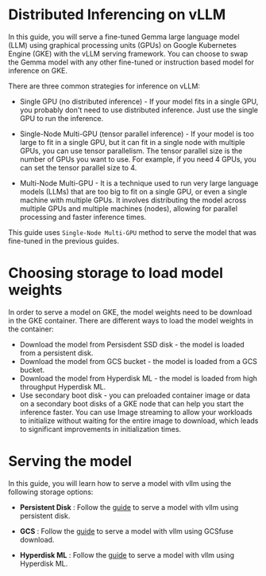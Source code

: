 # Distributed Inferencing on vLLM

In this guide, you will serve a fine-tuned Gemma large language model (LLM) using graphical processing units (GPUs) on Google Kubernetes Engine (GKE) with the vLLM serving framework. You can choose to swap the Gemma model with any other fine-tuned or instruction based model for inference on GKE.

There are three common strategies for inference on vLLM:

- Single GPU (no distributed inference) - If your model fits in a single GPU, you probably don't need to use distributed inference. Just use the single GPU to run the inference.
- Single-Node Multi-GPU (tensor parallel inference) - If your model is too large to fit in a single GPU, but it can fit in a single node with multiple GPUs, you can use tensor parallelism. The tensor parallel size is the number of GPUs you want to use. For example, if you need 4 GPUs, you can set the tensor parallel size to 4.

- Multi-Node Multi-GPU - It is a technique used to run very large language models (LLMs) that are too big to fit on a single GPU, or even a single machine with multiple GPUs. It involves distributing the model across multiple GPUs and multiple machines (nodes), allowing for parallel processing and faster inference times.

This guide uses `Single-Node Multi-GPU` method to serve the model that was fine-tuned in the previous guides.

# Choosing storage to load model weights

In order to serve a model on GKE, the model weights need to be download in the GKE container.
There are different ways to load the model weights in the container:

- Download the model from Persisdent SSD disk - the model is loaded from a persistent disk.
- Download the model from GCS bucket - the model is loaded from a GCS bucket.
- Download the model from Hyperdisk ML - the model is loaded from high throughput Hyperdisk ML.
- Use secondary boot disk - you can preloaded container image or data on a secondary boot disks of a GKE node that can help you start the inference faster. You can use Image streaming to allow your workloads to initialize without waiting for the entire image to download, which leads to significant improvements in initialization times.

# Serving the model

In this guide, you will learn how to serve a model with vllm using the following storage options:

- **Persistent Disk** : Follow the [guide](/use-cases/inferencing/serving/vllm/persistent-disk/README.md) to serve a model with vllm using persistent disk.

- **GCS** : Follow the [guide](/use-cases/inferencing/serving/vllm/gcsfuse/README.md) to serve a model with vllm using GCSfuse download.

- **Hyperdisk ML** : Follow the [guide](/use-cases/inferencing/serving/vllm/hyperdisk-ml/README.md) to serve a model with vllm using Hyperdisk ML.
